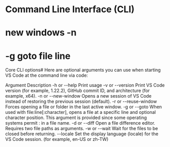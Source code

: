 # Command Line Interface (CLI)

# new windows -n


# -g goto file line



Core CLI options#
Here are optional arguments you can use when starting VS Code at the command line via code:

Argument	Description
-h or --help	Print usage
-v or --version	Print VS Code version (for example, 1.22.2), GitHub commit ID, and architecture (for example, x64).
-n or --new-window	Opens a new session of VS Code instead of restoring the previous session (default).
-r or --reuse-window	Forces opening a file or folder in the last active window.
-g or --goto	When used with file:line[:character], opens a file at a specific line and optional character position. This argument is provided since some operating systems permit : in a file name.
-d or --diff	Open a file difference editor. Requires two file paths as arguments.
-w or --wait	Wait for the files to be closed before returning.
--locale <locale>	Set the display language (locale) for the VS Code session. (for example, en-US or zh-TW)
